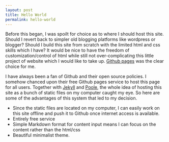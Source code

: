 ```yaml
---
layout: post
title: Hello World
permalink: hello-world
---
```


Before this began, I was spoilt for choice as to where I should host this site. Should I revert back to simpler old blogging platforms like wordpress or blogger? Should I build this site from scratch with the limited html and css skills which I have? It would be nice to have the freedom of customization/control of html while still not over-complicating this little project of website which I would like to take up. [Github pages](http://pages.github.com) was the clear choice for me.

I have always been a fan of Github and their open source policies. I somehow chanced upon their free Github pages service to host this page for all users. Together with [Jekyll](http://jekyllrb.com) and [Poole](http://github.com/poole/poole), the whole idea of hosting this site as a bunch of static files on my computer caught my eye. So here are some of the advantages of this system that led to my decision.

* Since the static files are located on my computer, I can easily work on this site offline and push it to Github once internet access is available.
* Entirely free service
* Simple Markdown format for content input means I can focus on the content rather than the html/css
* Beautiful minimalist theme.
